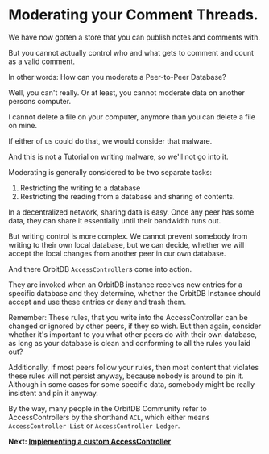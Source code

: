 # Moderating your Comment Threads.
We have now gotten a store that
you can publish notes and comments with.

But you cannot actually
control who and what
gets to comment and count as a valid comment.

In other words: How can you moderate
a Peer-to-Peer Database?

Well, you can't really.
Or at least, you cannot
moderate data on another
persons computer.

I cannot delete a file on
your computer, anymore
than you can delete a file
on mine.

If either of us could do that,
we would consider that malware.

And this is not a Tutorial
on writing malware, so we'll not
go into it.

Moderating is generally considered
to be two separate tasks:
1. Restricting the writing to a database
2. Restricting the reading from a database and sharing of contents.

In a decentralized network, sharing data
is easy. Once any peer has some data, they
can share it essentially until their
bandwidth runs out.

But writing control is more complex.
We cannot prevent somebody from
writing to their own local
database, but we can decide,
whether we will accept the
local changes from another
peer in our own database.

And there OrbitDB `AccessController`s
come into action.

They are invoked when an OrbitDB
instance receives new entries for a specific
database and they determine, whether
the OrbitDB Instance should accept and
use these entries or deny and trash them.

Remember: These rules, that you write into
the AccessController can be changed or ignored
by other peers, if they so wish.
But then again, consider whether it's important to you what other
peers do with their own database, as long
as your database is clean and conforming to
all the rules you laid out?

Additionally, if most peers follow
your rules, then most content that violates
these rules will not persist anyway,
because nobody is around to pin it.
Although in some cases for some specific
data, somebody might be really insistent
and pin it anyway.

By the way, many people in the OrbitDB
Community refer to AccessControllers by the
shorthand `ACL`, which either means `AccessController List`
or `AccessController Ledger`.

**Next: [Implementing a custom AccessController](06_Implementing_a_custom_AccessController.md)**
